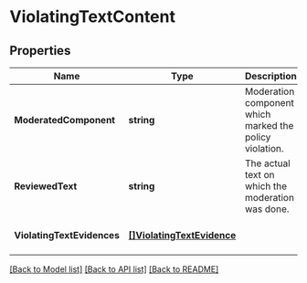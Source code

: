 # ViolatingTextContent

## Properties
Name | Type | Description | Notes
------------ | ------------- | ------------- | -------------
**ModeratedComponent** | **string** | Moderation component which marked the policy violation. | [optional] [default to null]
**ReviewedText** | **string** | The actual text on which the moderation was done. | [optional] [default to null]
**ViolatingTextEvidences** | [**[]ViolatingTextEvidence**](ViolatingTextEvidence.md) |  | [optional] [default to null]

[[Back to Model list]](../README.md#documentation-for-models) [[Back to API list]](../README.md#documentation-for-api-endpoints) [[Back to README]](../README.md)

